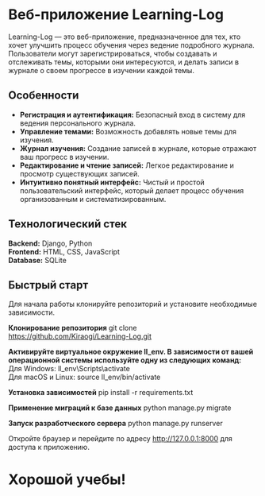 # Веб-приложение Learning-Log

Learning-Log — это веб-приложение, предназначенное для тех, кто хочет улучшить процесс обучения через ведение подробного журнала. 
Пользователи могут зарегистрироваться, чтобы создавать и отслеживать темы, которыми они интересуются, и делать записи в журнале о своем прогрессе в изучении каждой темы.

## Особенности
+ **Регистрация и аутентификация:** Безопасный вход в систему для ведения персонального журнала.
+ **Управление темами:** Возможность добавлять новые темы для изучения.
+ **Журнал изучения:** Создание записей в журнале, которые отражают ваш прогресс в изучении.
+ **Редактирование и чтение записей:** Легкое редактирование и просмотр существующих записей.
+ **Интуитивно понятный интерфейс:** Чистый и простой пользовательский интерфейс, который делает процесс обучения организованным и систематизированным.

## Технологический стек
**Backend:** Django, Python  
**Frontend:** HTML, CSS, JavaScript  
**Database:** SQLite 

## Быстрый старт
Для начала работы клонируйте репозиторий и установите необходимые зависимости.  

**Клонирование репозитория**
git clone https://github.com/Kiraogi/Learning-Log.git

**Активируйте виртуальное окружение ll_env. В зависимости от вашей операционной системы используйте одну из следующих команд:**  
Для Windows: ll_env\Scripts\activate  
Для macOS и Linux: source ll_env/bin/activate  

**Установка зависимостей**
pip install -r requirements.txt

**Применение миграций к базе данных**
python manage.py migrate

**Запуск разработческого сервера**
python manage.py runserver

Откройте браузер и перейдите по адресу http://127.0.0.1:8000 для доступа к приложению.

# Хорошой учебы!
